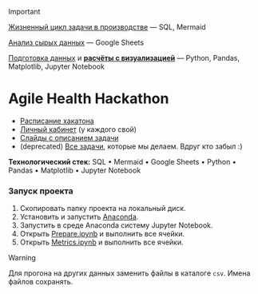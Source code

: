 > [!IMPORTANT]
> 
> [Жизненный цикл задачи в производстве](WORKFLOW.md) — SQL, Mermaid
> 
> [Анализ сырых данных](https://docs.google.com/spreadsheets/d/1gX-mf5EDaHACdu8xtTitSlyVT46qvEMSg2PDAs7P_f8/edit?usp=sharing) — Google Sheets
> 
> [Подготовка данных](jupyter/Prepare.ipynb) и **[расчёты с визуализацией](jupyter/Metrics.ipynb)** — Python, Pandas, Matplotlib, Jupyter Notebook
>
> 

# Agile Health Hackathon
* [Расписание хакатона](https://impulse.t1.ru/hackathons/saint_petersburg_2024)
* [Личный кабинет](https://spb.hackathon-t1.ru/todo) (у каждого свой)
* [Слайды с описанием задачи](https://docs.google.com/presentation/d/1Ixn7mnErgfvu0Kuxk7OUIWIuMWP2KfNRwGEyVObvuwI/edit#slide=id.g3141d0e0588_0_411)
* (deprecated) [Все задачи](TODO.md), которые мы делаем. Вдруг кто забыл :)


**Технологический стек:** SQL • Mermaid • Google Sheets • Python • Pandas • Matplotlib • Jupyter Notebook

### Запуск проекта
1. Скопировать папку проекта на локальный диск.
2. Установить и запустить [Anaconda](https://www.anaconda.com).
3. Запустить в среде Anaconda систему Jupyter Notebook.
4. Открыть [Prepare.ipynb](jupyter/Prepare.ipynb) и выполнить все ячейки.
5. Открыть [Metrics.ipynb](jupyter/Metrics.ipynb) и выполнить все ячейки.

> [!WARNING]
> Для прогона на других данных заменить файлы в каталоге ```csv```.
> Имена файлов сохранять.
